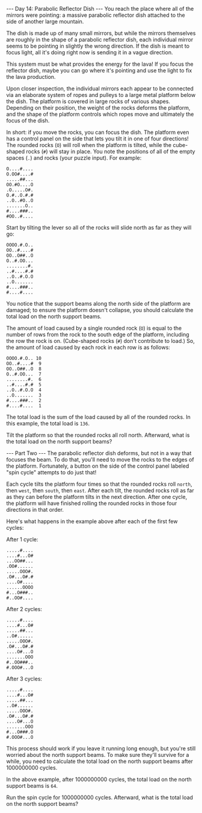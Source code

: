 --- Day 14: Parabolic Reflector Dish --- You reach the place where all of the
mirrors were pointing: a massive parabolic reflector dish attached to the side
of another large mountain.

The dish is made up of many small mirrors, but while the mirrors themselves are
roughly in the shape of a parabolic reflector dish, each individual mirror seems
to be pointing in slightly the wrong direction. If the dish is meant to focus
light, all it's doing right now is sending it in a vague direction.

This system must be what provides the energy for the lava! If you focus the
reflector dish, maybe you can go where it's pointing and use the light to fix
the lava production.

Upon closer inspection, the individual mirrors each appear to be connected via
an elaborate system of ropes and pulleys to a large metal platform below the
dish. The platform is covered in large rocks of various shapes. Depending on
their position, the weight of the rocks deforms the platform, and the shape of
the platform controls which ropes move and ultimately the focus of the dish.

In short: if you move the rocks, you can focus the dish. The platform even has a
control panel on the side that lets you tilt it in one of four directions! The
rounded rocks (`O`) will roll when the platform is tilted, while the cube-shaped
rocks (`#`) will stay in place. You note the positions of all of the empty
spaces (`.`) and rocks (your puzzle input). For example:

```
O....#....
O.OO#....#
.....##...
OO.#O....O
.O.....O#.
O.#..O.#.#
..O..#O..O
.......O..
#....###..
#OO..#....
```

Start by tilting the lever so all of the rocks will slide north as far as they
will go:

```
OOOO.#.O..
OO..#....#
OO..O##..O
O..#.OO...
........#.
..#....#.#
..O..#.O.O
..O.......
#....###..
#....#....
```

You notice that the support beams along the north side of the platform are
damaged; to ensure the platform doesn't collapse, you should calculate the total
load on the north support beams.

The amount of load caused by a single rounded rock (`O`) is equal to the number
of rows from the rock to the south edge of the platform, including the row the
rock is on. (Cube-shaped rocks (`#`) don't contribute to load.) So, the amount
of load caused by each rock in each row is as follows:

```
OOOO.#.O.. 10
OO..#....#  9
OO..O##..O  8
O..#.OO...  7
........#.  6
..#....#.#  5
..O..#.O.O  4
..O.......  3
#....###..  2
#....#....  1
```

The total load is the sum of the load caused by all of the rounded rocks. In
this example, the total load is `136`.

Tilt the platform so that the rounded rocks all roll north. Afterward, what is
the total load on the north support beams?

--- Part Two --- The parabolic reflector dish deforms, but not in a way that
focuses the beam. To do that, you'll need to move the rocks to the edges of the
platform. Fortunately, a button on the side of the control panel labeled "spin
cycle" attempts to do just that!

Each cycle tilts the platform four times so that the rounded rocks roll `north`,
then `west`, then `south`, then `east`. After each tilt, the rounded rocks roll
as far as they can before the platform tilts in the next direction. After one
cycle, the platform will have finished rolling the rounded rocks in those four
directions in that order.

Here's what happens in the example above after each of the first few cycles:

After 1 cycle:

```
.....#....
....#...O#
...OO##...
.OO#......
.....OOO#.
.O#...O#.#
....O#....
......OOOO
#...O###..
#..OO#....
```

After 2 cycles:

```
.....#....
....#...O#
.....##...
..O#......
.....OOO#.
.O#...O#.#
....O#...O
.......OOO
#..OO###..
#.OOO#...O
```

After 3 cycles:

```
.....#....
....#...O#
.....##...
..O#......
.....OOO#.
.O#...O#.#
....O#...O
.......OOO
#...O###.O
#.OOO#...O
```

This process should work if you leave it running long enough, but you're still
worried about the north support beams. To make sure they'll survive for a while,
you need to calculate the total load on the north support beams after 1000000000
cycles.

In the above example, after 1000000000 cycles, the total load on the north
support beams is `64`.

Run the spin cycle for 1000000000 cycles. Afterward, what is the total load on
the north support beams?
